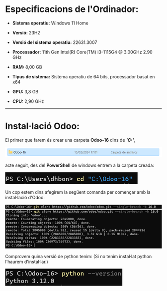 # Especificacions de l'Ordinador:

*   **Sistema operatiu:**  Windows 11 Home

*   **Versió:** 23H2

*   **Versió del sistema operatiu:** 22631.3007

*   **Processador:** 11th Gen Intel(R) Core(TM) i3-1115G4 @ 3.00GHz 2.90 GHz

*   **RAM:** 8,00 GB

*   **Tipus de sistema:** Sistema operatiu de 64 bits, processador basat en x64

*   **GPU:** 3,8 GB

*   **CPU:** 2,90 GHz
***

# Instal·lació Odoo:

El primer que farem és crear una carpeta **Odoo-16** dins de ***'C:\'***,

![foto 1](/TutorialOdoo/img/foto1.png)

 acte seguit, des del **PowerShell** de windows entrem a la carpeta creada:

![foto 2](/TutorialOdoo/img/foto2.png)

Un cop estem dins afegirem la següent comanda per començar amb la instal·lació d'Odoo:

![foto 3](/TutorialOdoo/img/foto3.png)
![foto 4](/TutorialOdoo/img/foto4.png)

Comprovem quina versió de python tenim: (Si no tenim instal·lat python l'haurem d'instal·lar.)

![foto 5](/TutorialOdoo/img/foto5.png)

